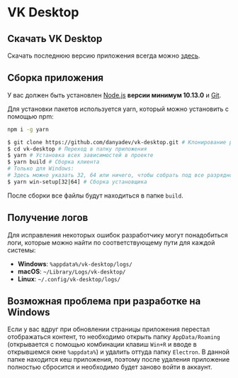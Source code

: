 # VK Desktop

## Скачать VK Desktop

Скачать последнюю версию приложения всегда можно [здесь](https://github.com/danyadev/vk-desktop/releases).

## Сборка приложения

У вас должен быть установлен [Node.js](http://nodejs.org) **версии минимум 10.13.0** и [Git](https://git-scm.com/downloads).

Для установки пакетов используется yarn, который можно установить с помощью npm:
```bash
npm i -g yarn
```

```bash
$ git clone https://github.com/danyadev/vk-desktop.git # Клонирование репозитория
$ cd vk-desktop # Переход в папку приложения
$ yarn # Установка всех зависимостей в проекте
$ yarn build # Сборка клиента
# Только для Windows:
# Здесь можно указать 32, 64 или ничего, чтобы собрать под все разрядности
$ yarn win-setup[32|64] # Сборка установщика
```

После сборки все файлы будут находиться в папке `build`.

## Получение логов

Для исправления некоторых ошибок разработчику могут понадобиться логи,
которые можно найти по соответствующему пути для каждой системы:

* **Windows**: `%appdata%/vk-desktop/logs/`
* **macOS**: `~/Library/Logs/vk-desktop/`
* **Linux**: `~/.config/vk-desktop/logs/`

## Возможная проблема при разработке на Windows

Если у вас вдруг при обновлении страницы приложения перестал отображаться контент, то необходимо
открыть папку `AppData/Roaming` (открывается с помощью комбинации клавиш `Win+R` и вводе в открывшемся окне `%appdata%`)
и удалить оттуда папку `Electron`. В данной папке находится кеш приложения, поэтому
после удаления приложение полностью сбросится и необходимо будет заново войти в аккаунт.
